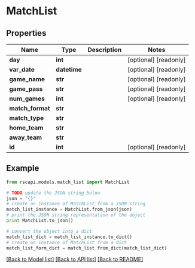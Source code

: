 # MatchList


## Properties
Name | Type | Description | Notes
------------ | ------------- | ------------- | -------------
**day** | **int** |  | [optional] [readonly] 
**var_date** | **datetime** |  | [optional] [readonly] 
**game_name** | **str** |  | [optional] [readonly] 
**game_pass** | **str** |  | [optional] [readonly] 
**num_games** | **int** |  | [optional] [readonly] 
**match_format** | **str** |  | 
**match_type** | **str** |  | 
**home_team** | **str** |  | 
**away_team** | **str** |  | 
**id** | **int** |  | [optional] [readonly] 

## Example

```python
from rscapi.models.match_list import MatchList

# TODO update the JSON string below
json = "{}"
# create an instance of MatchList from a JSON string
match_list_instance = MatchList.from_json(json)
# print the JSON string representation of the object
print MatchList.to_json()

# convert the object into a dict
match_list_dict = match_list_instance.to_dict()
# create an instance of MatchList from a dict
match_list_form_dict = match_list.from_dict(match_list_dict)
```
[[Back to Model list]](../README.md#documentation-for-models) [[Back to API list]](../README.md#documentation-for-api-endpoints) [[Back to README]](../README.md)


